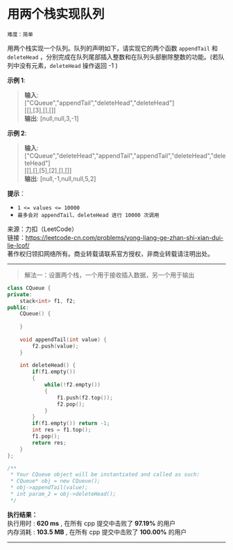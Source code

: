 # 用两个栈实现队列 #  
`难度：简单` 

用两个栈实现一个队列。队列的声明如下，请实现它的两个函数 `appendTail` 和 `deleteHead` ，分别完成在队列尾部插入整数和在队列头部删除整数的功能。(若队列中没有元素，`deleteHead` 操作返回 -1 )

**示例 1**:  
>**输入**:   
>["CQueue","appendTail","deleteHead","deleteHead"]  
>[[],[3],[],[]]  
>**输出**: [null,null,3,-1]  

**示例 2**:  
>**输入**:   
>["CQueue","deleteHead","appendTail","appendTail","deleteHead","deleteHead"]  
>[[],[],[5],[2],[],[]]  
>**输出**: [null,-1,null,null,5,2]  

**提示**：  
- `1 <= values <= 10000`  
- `最多会对 appendTail、deleteHead 进行 10000 次调用`  

来源：力扣（LeetCode）  
链接：https://leetcode-cn.com/problems/yong-liang-ge-zhan-shi-xian-dui-lie-lcof/  
著作权归领扣网络所有。商业转载请联系官方授权，非商业转载请注明出处。  

---  
>解法一：设置两个栈，一个用于接收插入数据，另一个用于输出  

```C++  
class CQueue {
private:
    stack<int> f1, f2;
public:
    CQueue() {
        
    }
    
    void appendTail(int value) {
        f2.push(value);
    }
    
    int deleteHead() {
        if(f1.empty())
        {
            while(!f2.empty())
            {
                f1.push(f2.top());
                f2.pop();
            }
        }
        if(f1.empty()) return -1;
        int res = f1.top();
        f1.pop();
        return res;
    }
};

/**
 * Your CQueue object will be instantiated and called as such:
 * CQueue* obj = new CQueue();
 * obj->appendTail(value);
 * int param_2 = obj->deleteHead();
 */
```  

**执行结果：**  
执行用时 : **620 ms** , 在所有 cpp 提交中击败了 **97.19%** 的用户  
内存消耗 : **103.5 MB** , 在所有 cpp 提交中击败了 **100.00%** 的用户  

---  